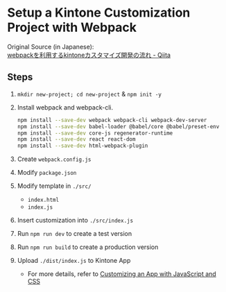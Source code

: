 # Setup a Kintone Customization Project with Webpack

Original Source (in Japanese):  
[webpackを利用するkintoneカスタマイズ開発の流れ - Qiita](https://qiita.com/yamaryu0508/items/1abbef9a50e1e7fc3d2f)

## Steps
1. `mkdir new-project; cd new-project` & `npm init -y`
2. Install webpack and webpack-cli.

   ```bash
   npm install --save-dev webpack webpack-cli webpack-dev-server
   npm install --save-dev babel-loader @babel/core @babel/preset-env
   npm install --save-dev core-js regenerator-runtime
   npm install --save-dev react react-dom
   npm install --save-dev html-webpack-plugin
   ```

3. Create `webpack.config.js`
4. Modify `package.json`
5. Modify template in `./src/`
   * `index.html`
   * `index.js`
6. Insert customization into `./src/index.js`
7. Run `npm run dev` to create a test version
8. Run `npm run build` to create a production version
9. Upload `./dist/index.js` to Kintone App
   * For more details, refer to [Customizing an App with JavaScript and CSS](https://get.kintone.help/k/en/user/app_settings/js_customize.html)
